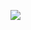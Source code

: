 ![](https://user-images.githubusercontent.com/950906/89126834-407fd300-d4a6-11ea-8607-569c49f235fe.gif)
